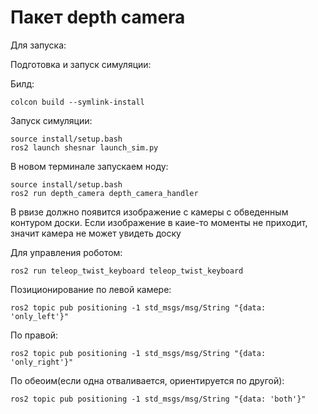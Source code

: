 # Пакет depth camera
Для запуска:

Подготовка и запуск симуляции:

Билд:
```
colcon build --symlink-install
```

Запуск симуляции:
```
source install/setup.bash
ros2 launch shesnar launch_sim.py
```

В новом терминале запускаем ноду:
```
source install/setup.bash
ros2 run depth_camera depth_camera_handler
```
В рвизе должно появится изображение с камеры с обведенным контуром доски. Если изображение в каие-то моменты не приходит, значит камера не может увидеть доску

Для управления роботом:

```
ros2 run teleop_twist_keyboard teleop_twist_keyboard 
```

Позиционирование по левой камере:
```
ros2 topic pub positioning -1 std_msgs/msg/String "{data: 'only_left'}"
```
По правой:
```
ros2 topic pub positioning -1 std_msgs/msg/String "{data: 'only_right'}"
```
По обеоим(если одна отваливается, ориентируется по другой):
```
ros2 topic pub positioning -1 std_msgs/msg/String "{data: 'both'}"
```